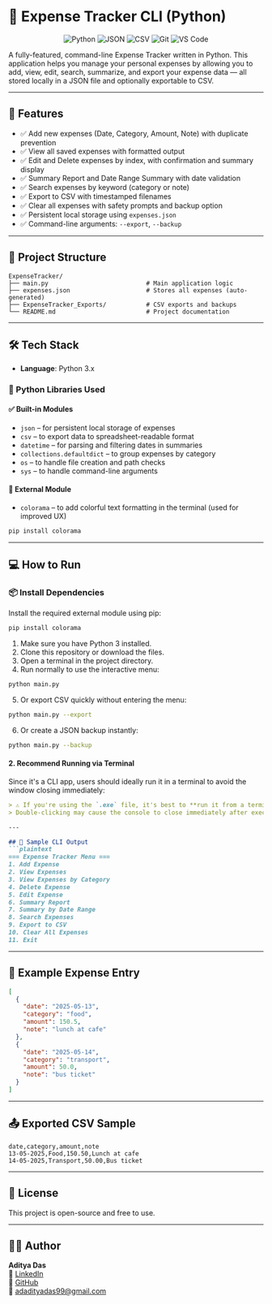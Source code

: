 # 🧾 Expense Tracker CLI (Python)

<p align="center">
  <img src="https://img.shields.io/badge/Python-3.x-blue?logo=python&logoColor=white" alt="Python" />
  <img src="https://img.shields.io/badge/JSON-Storage-lightgrey?logo=json&logoColor=black" alt="JSON" />
  <img src="https://img.shields.io/badge/CSV-Export-green?logo=csv&logoColor=white" alt="CSV" />
  <img src="https://img.shields.io/badge/Git-Version_Control-red?logo=git&logoColor=white" alt="Git" />
  <img src="https://img.shields.io/badge/Editor-VS_Code-blue?logo=visualstudiocode&logoColor=white" alt="VS Code" />
</p>

A fully-featured, command-line Expense Tracker written in Python. This application helps you manage your personal expenses by allowing you to add, view, edit, search, summarize, and export your expense data — all stored locally in a JSON file and optionally exportable to CSV.

---

## 🚀 Features

- ✅ Add new expenses (Date, Category, Amount, Note) with duplicate prevention
- ✅ View all saved expenses with formatted output
- ✅ Edit and Delete expenses by index, with confirmation and summary display
- ✅ Summary Report and Date Range Summary with date validation
- ✅ Search expenses by keyword (category or note)
- ✅ Export to CSV with timestamped filenames
- ✅ Clear all expenses with safety prompts and backup option
- ✅ Persistent local storage using `expenses.json`
- ✅ Command-line arguments: `--export`, `--backup`

---

## 📂 Project Structure
```
ExpenseTracker/
├── main.py                           # Main application logic
├── expenses.json                     # Stores all expenses (auto-generated)
├── ExpenseTracker_Exports/           # CSV exports and backups
└── README.md                         # Project documentation
```
---

## 🛠️ Tech Stack

- **Language**: Python 3.x

### 🧰 Python Libraries Used
#### ✅ Built-in Modules
- `json` – for persistent local storage of expenses  
- `csv` – to export data to spreadsheet-readable format  
- `datetime` – for parsing and filtering dates in summaries  
- `collections.defaultdict` – to group expenses by category  
- `os` – to handle file creation and path checks
- `sys` – to handle command-line arguments
#### 🌈 External Module
- `colorama` – to add colorful text formatting in the terminal (used for improved UX)
```bash
pip install colorama
```
---

## 💻 How to Run
### 📦 Install Dependencies
Install the required external module using pip:
```bash
pip install colorama
```
1. Make sure you have Python 3 installed.
2. Clone this repository or download the files.
3. Open a terminal in the project directory.
4. Run normally to use the interactive menu:
```bash
python main.py
```
5. Or export CSV quickly without entering the menu:
```bash
python main.py --export
```
6. Or create a JSON backup instantly:
```bash
python main.py --backup
```

#### 2. **Recommend Running via Terminal**
Since it's a CLI app, users should ideally run it in a terminal to avoid the window closing immediately:

```md
> ⚠️ If you're using the `.exe` file, it's best to **run it from a terminal** (CMD or PowerShell).  
> Double-clicking may cause the console to close immediately after execution.

---

## 🧪 Sample CLI Output
```plaintext
=== Expense Tracker Menu ===
1. Add Expense
2. View Expenses
3. View Expenses by Category
4. Delete Expense
5. Edit Expense
6. Summary Report
7. Summary by Date Range
8. Search Expenses
9. Export to CSV
10. Clear All Expenses
11. Exit
```
---

## 📁 Example Expense Entry
```json
[
  {
    "date": "2025-05-13",
    "category": "food",
    "amount": 150.5,
    "note": "lunch at cafe"
  },
  {
    "date": "2025-05-14",
    "category": "transport",
    "amount": 50.0,
    "note": "bus ticket"
  }
]
```
---

## 📤 Exported CSV Sample
```csv
date,category,amount,note
13-05-2025,Food,150.50,Lunch at cafe
14-05-2025,Transport,50.00,Bus ticket
```
---

## 📄 License

This project is open-source and free to use.

---

## 👨‍💻 Author

**Aditya Das**   
🔗 [LinkedIn](https://www.linkedin.com/in/adadityadas)  
🐙 [GitHub](https://github.com/CodeSmithAditya)  
📧 [adadityadas99@gmail.com](mailto:adadityadas99@gmail.com)